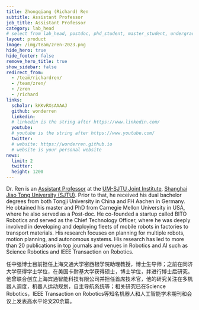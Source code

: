 ```yaml
---
title: Zhongqiang (Richard) Ren
subtitle: Assistant Professor
job_title: Assistant Professor
category: lab_head 
# select from lab_head, postdoc, phd_student, master_student, undergraduate, staff, visitor, intern
layout: product
image: /img/team/zren-2023.png
hide_hero: true
hide_footer: false
remove_hero_title: true
show_sidebar: false
redirect_from:
  - /team/richardren/
  - /team/zren/
  - /zren
  - /richard
links:
  scholar: kKKvRXsAAAAJ
  github: wonderren
  linkedin: 
  # linkedin is the string after https://www.linkedin.com/
  youtube: 
  # youtube is the string after https://www.youtube.com/
  twitter: 
  # website: https://wonderren.github.io
  # website is your personal website
news:
  limit: 2
  twitter: 
  height: 1200
---
```


Dr. Ren is an [Assistant Professor](https://www.ji.sjtu.edu.cn/about/faculty-staff/faculty-directory/faculty-detail/75997/) at the [UM-SJTU Joint Institute](https://www.ji.sjtu.edu.cn/), [Shanghai Jiao Tong University (SJTU)](https://www.sjtu.edu.cn/).
Prior to that, he received his dual bachelor degrees from both Tongji University in China and FH Aachen in Germany. He obtained his master and PhD from Carnegie Mellon University in USA, where he also served as a Post-doc. He co-founded a startup called BITO Robotics and served as the Chief Technology Officer, where he was deeply involved in developing and deploying fleets of mobile robots in factories to transport materials. His research focuses on planning for multiple robots, motion planning, and autonomous systems. His research has led to more than 20 publications in top journals and venues in Robotics and AI such as Science Robotics and IEEE Transaction on Robotics.

任中强博士目前担任上海交通大学密西根学院助理教授，博士生导师；之前在同济大学获得学士学位，在美国卡耐基大学获得硕士，博士学位，并进行博士后研究。他曾联合创立上海宾通智能科技有限公司并担任首席技术官，他的研究关注在多机器人调度，机器人运动规划，自主导航系统等；相关研究已在Science Robotics，IEEE Transaction on Robotics等知名机器人和人工智能学术期刊和会议上发表高水平论文20余篇。

